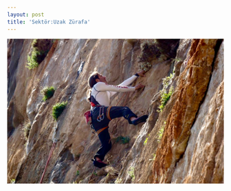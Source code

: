 ```yaml
---
layout: post
title: 'Sektör:Uzak Zürafa'
---
```

![](/img/uploads/6606f9b5-55af-4d91-9a4f-ef1f8ba814ef.jpg)
